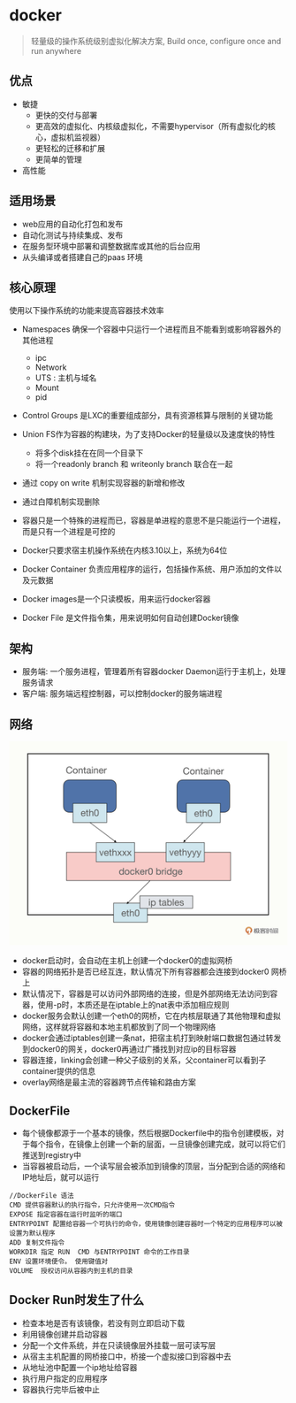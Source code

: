 # docker

> 轻量级的操作系统级别虚拟化解决方案, Build once, configure once and run anywhere

## 优点

- 敏捷
  - 更快的交付与部署
  - 更高效的虚拟化、内核级虚拟化，不需要hypervisor（所有虚拟化的核心，虚拟机监视器）
  - 更轻松的迁移和扩展
  - 更简单的管理
- 高性能

## 适用场景

- web应用的自动化打包和发布
- 自动化测试与持续集成、发布
- 在服务型环境中部署和调整数据库或其他的后台应用
- 从头编译或者搭建自己的paas 环境

## 核心原理

使用以下操作系统的功能来提高容器技术效率

- Namespaces 确保一个容器中只运行一个进程而且不能看到或影响容器外的其他进程
  - ipc
  - Network
  - UTS  : 主机与域名
  - Mount
  - pid
- Control Groups 是LXC的重要组成部分，具有资源核算与限制的关键功能
- Union FS作为容器的构建块，为了支持Docker的轻量级以及速度快的特性
  - 将多个disk挂在在同一个目录下
  - 将一个readonly branch 和 writeonly branch 联合在一起

- 通过 copy on write 机制实现容器的新增和修改
- 通过白障机制实现删除
- 容器只是一个特殊的进程而已，容器是单进程的意思不是只能运行一个进程，而是只有一个进程是可控的

- Docker只要求宿主机操作系统在内核3.10以上，系统为64位
- Docker Container 负责应用程序的运行，包括操作系统、用户添加的文件以及元数据
- Docker images是一个只读模板，用来运行docker容器
- Docker File 是文件指令集，用来说明如何自动创建Docker镜像

## 架构

- 服务端: 一个服务进程，管理着所有容器docker Daemon运行于主机上，处理服务请求
- 客户端: 服务端远程控制器，可以控制docker的服务端进程

## 网络

![docker网络](./images/docker网络.jpg)

- docker启动时，会自动在主机上创建一个docker0的虚拟网桥  
- 容器的网络拓扑是否已经互连，默认情况下所有容器都会连接到docker0 网桥上
- 默认情况下，容器是可以访问外部网络的连接，但是外部网络无法访问到容器，使用-p时，本质还是在iptable上的nat表中添加相应规则
- docker服务会默认创建一个eth0的网桥，它在内核层联通了其他物理和虚拟网络，这样就将容器和本地主机都放到了同一个物理网络
- docker会通过iptables创建一条nat，把宿主机打到映射端口数据包通过转发到docker0的网关，docker0再通过广播找到对应ip的目标容器
- 容器连接，linking会创建一种父子级别的关系，父container可以看到子container提供的信息
- overlay网络是最主流的容器跨节点传输和路由方案

## DockerFile

- 每个镜像都源于一个基本的镜像，然后根据Dockerfile中的指令创建模板，对于每个指令，在镜像上创建一个新的层面，一旦镜像创建完成，就可以将它们推送到registry中
- 当容器被启动后，一个读写层会被添加到镜像的顶层，当分配到合适的网络和IP地址后，就可以运行

```shell
//DockerFile 语法
CMD 提供容器默认的执行指令，只允许使用一次CMD指令
EXPOSE 指定容器在运行时监听的端口
ENTRYPOINT 配置给容器一个可执行的命令，使用镜像创建容器时一个特定的应用程序可以被设置为默认程序
ADD 复制文件指令
WORKDIR 指定 RUN  CMD 与ENTRYPOINT 命令的工作目录
ENV 设置环境便令。 使用键值对
VOLUME  授权访问从容器内到主机的目录
```

## Docker Run时发生了什么

- 检查本地是否有该镜像，若没有则立即启动下载
- 利用镜像创建并启动容器
- 分配一个文件系统，并在只读镜像层外挂载一层可读写层
- 从宿主主机配置的网桥接口中，桥接一个虚拟接口到容器中去
- 从地址池中配置一个ip地址给容器
- 执行用户指定的应用程序
- 容器执行完毕后被中止